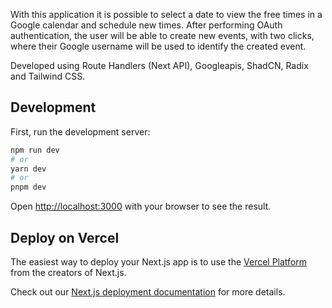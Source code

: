 With this application it is possible to select a date to view the free times in a Google calendar and schedule new times.
After performing OAuth authentication, the user will be able to create new events, with two clicks, where their Google username will be used to identify the created event.

Developed using Route Handlers (Next API), Googleapis, ShadCN, Radix and Tailwind CSS.

## Development

First, run the development server:

```bash
npm run dev
# or
yarn dev
# or
pnpm dev
```

Open [http://localhost:3000](http://localhost:3000) with your browser to see the result.

## Deploy on Vercel

The easiest way to deploy your Next.js app is to use the [Vercel Platform](https://vercel.com/new?utm_medium=default-template&filter=next.js&utm_source=create-next-app&utm_campaign=create-next-app-readme) from the creators of Next.js.

Check out our [Next.js deployment documentation](https://nextjs.org/docs/deployment) for more details.
